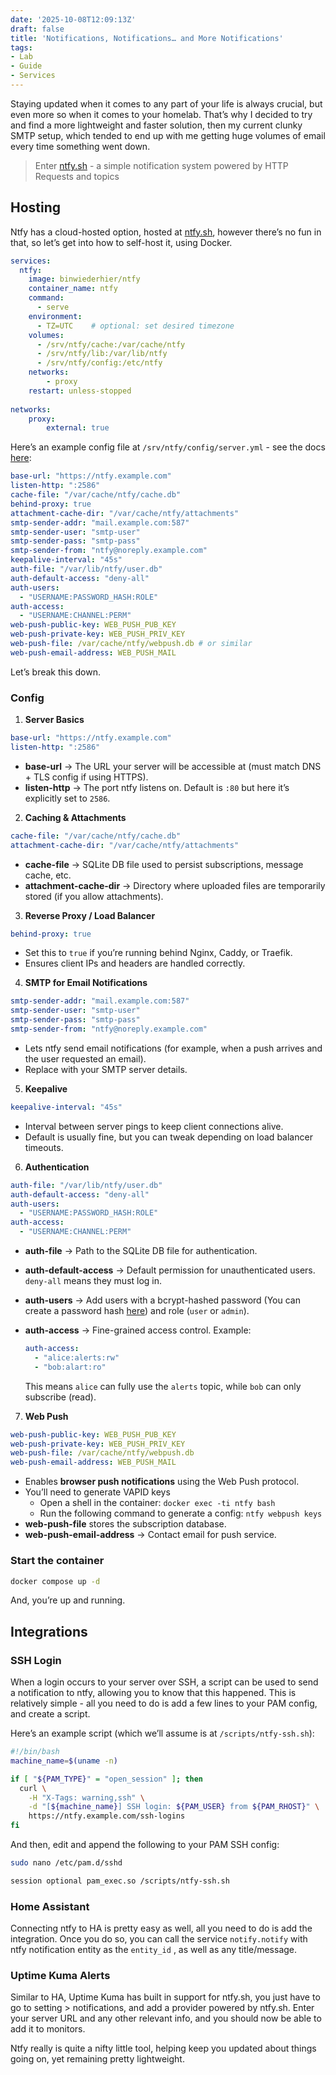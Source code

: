 ```yaml
---
date: '2025-10-08T12:09:13Z'
draft: false
title: 'Notifications, Notifications… and More Notifications'
tags:
- Lab
- Guide
- Services
---
```

Staying updated when it comes to any part of your life is always crucial, but even more so when it comes to your homelab. That’s why I decided to try and find a more lightweight and faster solution, then my current clunky SMTP setup, which tended to end up with me getting huge volumes of email every time something went down. 

> Enter [ntfy.sh](http://ntfy.sh) - a simple notification system powered by HTTP Requests and topics
> 

## Hosting

Ntfy has a cloud-hosted option, hosted at [ntfy.sh](http://ntfy.sh), however there’s no fun in that, so let’s get into how to self-host it, using Docker.

```yaml
services:
  ntfy:
    image: binwiederhier/ntfy
    container_name: ntfy
    command:
      - serve
    environment:
      - TZ=UTC    # optional: set desired timezone
    volumes:
      - /srv/ntfy/cache:/var/cache/ntfy
      - /srv/ntfy/lib:/var/lib/ntfy
      - /srv/ntfy/config:/etc/ntfy
    networks:
        - proxy
    restart: unless-stopped
    
networks:
    proxy:
        external: true
```

Here’s an example config file at `/srv/ntfy/config/server.yml`  - see the docs [here](https://docs.ntfy.sh/config/):

```yaml
base-url: "https://ntfy.example.com"
listen-http: ":2586"
cache-file: "/var/cache/ntfy/cache.db"
behind-proxy: true
attachment-cache-dir: "/var/cache/ntfy/attachments"
smtp-sender-addr: "mail.example.com:587"
smtp-sender-user: "smtp-user"
smtp-sender-pass: "smtp-pass"
smtp-sender-from: "ntfy@noreply.example.com"
keepalive-interval: "45s"
auth-file: "/var/lib/ntfy/user.db"
auth-default-access: "deny-all"
auth-users:
  - "USERNAME:PASSWORD_HASH:ROLE"
auth-access:
  - "USERNAME:CHANNEL:PERM"
web-push-public-key: WEB_PUSH_PUB_KEY
web-push-private-key: WEB_PUSH_PRIV_KEY
web-push-file: /var/cache/ntfy/webpush.db # or similar
web-push-email-address: WEB_PUSH_MAIL
```

Let’s break this down.

### Config

1. **Server Basics**

```yaml
base-url: "https://ntfy.example.com"
listen-http: ":2586"
```

- **base-url** → The URL your server will be accessible at (must match DNS + TLS config if using HTTPS).
- **listen-http** → The port ntfy listens on. Default is `:80` but here it’s explicitly set to `2586`.

2. **Caching & Attachments**

```yaml
cache-file: "/var/cache/ntfy/cache.db"
attachment-cache-dir: "/var/cache/ntfy/attachments"
```

- **cache-file** → SQLite DB file used to persist subscriptions, message cache, etc.
- **attachment-cache-dir** → Directory where uploaded files are temporarily stored (if you allow attachments).

3. **Reverse Proxy / Load Balancer**

```yaml
behind-proxy: true
```

- Set this to `true` if you’re running behind Nginx, Caddy, or Traefik.
- Ensures client IPs and headers are handled correctly.

4. **SMTP for Email Notifications**

```yaml
smtp-sender-addr: "mail.example.com:587"
smtp-sender-user: "smtp-user"
smtp-sender-pass: "smtp-pass"
smtp-sender-from: "ntfy@noreply.example.com"
```

- Lets ntfy send email notifications (for example, when a push arrives and the user requested an email).
- Replace with your SMTP server details.

5. **Keepalive**

```yaml
keepalive-interval: "45s"
```

- Interval between server pings to keep client connections alive.
- Default is usually fine, but you can tweak depending on load balancer timeouts.

6. **Authentication**

```yaml
auth-file: "/var/lib/ntfy/user.db"
auth-default-access: "deny-all"
auth-users:
  - "USERNAME:PASSWORD_HASH:ROLE"
auth-access:
  - "USERNAME:CHANNEL:PERM"
```

- **auth-file** → Path to the SQLite DB file for authentication.
- **auth-default-access** → Default permission for unauthenticated users. `deny-all` means they must log in.
- **auth-users** → Add users with a bcrypt-hashed password (You can create a password hash [here](https://bcrypt-generator.com/)) and role (`user` or `admin`).
- **auth-access** → Fine-grained access control. Example:
    
    ```yaml
    auth-access:
      - "alice:alerts:rw"
      - "bob:alart:ro"
    ```
    
    This means `alice` can fully use the `alerts` topic, while `bob` can only subscribe (read).
    

7. **Web Push**

```yaml
web-push-public-key: WEB_PUSH_PUB_KEY
web-push-private-key: WEB_PUSH_PRIV_KEY
web-push-file: /var/cache/ntfy/webpush.db
web-push-email-address: WEB_PUSH_MAIL

```

- Enables **browser push notifications** using the Web Push protocol.
- You’ll need to generate VAPID keys
    - Open a shell in the container: `docker exec -ti ntfy bash`
    - Run the following command to generate a config: `ntfy webpush keys`
- **web-push-file** stores the subscription database.
- **web-push-email-address** → Contact email for push service.

### Start the container

```bash
docker compose up -d
```

And, you’re up and running.

## Integrations

### SSH Login

When a login occurs to your server over SSH, a script can be used to send a notification to ntfy, allowing you to know that this happened. This is relatively simple - all you need to do is add a few lines to your PAM config, and create a script.

Here’s an example script (which we’ll assume is at `/scripts/ntfy-ssh.sh`):

```bash
#!/bin/bash
machine_name=$(uname -n)

if [ "${PAM_TYPE}" = "open_session" ]; then
  curl \
    -H "X-Tags: warning,ssh" \
    -d "[${machine_name}] SSH login: ${PAM_USER} from ${PAM_RHOST}" \
    https://ntfy.example.com/ssh-logins
fi
```

And then, edit and append the following to your PAM SSH config:

```bash
sudo nano /etc/pam.d/sshd
```

```bash
session optional pam_exec.so /scripts/ntfy-ssh.sh
```

### Home Assistant

Connecting ntfy to HA is pretty easy as well, all you need to do is add the integration. Once you do so, you can call the service `notify.notify` with ntfy notification entity as the `entity_id` , as well as any title/message.

### Uptime Kuma Alerts

Similar to HA, Uptime Kuma has built in support for ntfy.sh, you just have to go to setting > notifications, and add a provider powered by ntfy.sh. Enter your server URL and any other relevant info, and you should now be able to add it to monitors.

Ntfy really is quite a nifty little tool, helping keep you updated about things going on, yet remaining pretty lightweight.